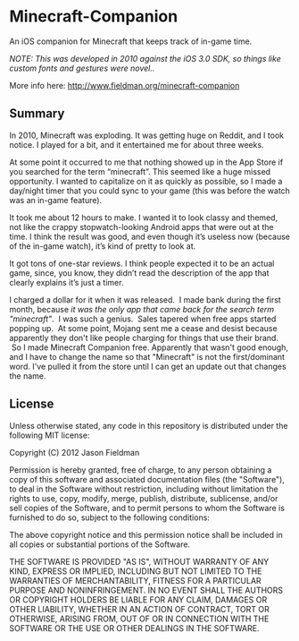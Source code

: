 Minecraft-Companion
===================

An iOS companion for Minecraft that keeps track of in-game time.

*NOTE: This was developed in 2010 against the iOS 3.0 SDK, so things like custom fonts and gestures were novel..*

More info here: http://www.fieldman.org/minecraft-companion


Summary
-------

In 2010, Minecraft was exploding. It was getting huge on Reddit, and I took notice. I played for a bit, and it entertained me for about three weeks.

At some point it occurred to me that nothing showed up in the App Store if you searched for the term “minecraft”. This seemed like a huge missed opportunity. I wanted to capitalize on it as quickly as possible, so I made a day/night timer that you could sync to your game (this was before the watch was an in-game feature).

It took me about 12 hours to make. I wanted it to look classy and themed, not like the crappy stopwatch-looking Android apps that were out at the time. I think the result was good, and even though it’s useless now (because of the in-game watch), it’s kind of pretty to look at.

It got tons of one-star reviews. I think people expected it to be an actual game, since, you know, they didn’t read the description of the app that clearly explains it’s just a timer.

I charged a dollar for it when it was released.  I made bank during the first month, because <em>it was the only app that came back for the search term "minecraft"</em>.  I was such a genius.  Sales tapered when free apps started popping up.  At some point, Mojang sent me a cease and desist because apparently they don't like people charging for things that use their brand.  So I made Minecraft Companion free.  Apparently that wasn't good enough, and I have to change the name so that "Minecraft" is not the first/dominant word.  I've pulled it from the store until I can get an update out that changes the name.


License
-------

Unless otherwise stated, any code in this repository is distributed under the following MIT license:

Copyright (C) 2012 Jason Fieldman

Permission is hereby granted, free of charge, to any person obtaining a copy of this software and associated documentation files (the "Software"), to deal in the Software without restriction, including without limitation the rights to use, copy, modify, merge, publish, distribute, sublicense, and/or sell copies of the Software, and to permit persons to whom the Software is furnished to do so, subject to the following conditions:

The above copyright notice and this permission notice shall be included in all copies or substantial portions of the Software.

THE SOFTWARE IS PROVIDED "AS IS", WITHOUT WARRANTY OF ANY KIND, EXPRESS OR IMPLIED, INCLUDING BUT NOT LIMITED TO THE WARRANTIES OF MERCHANTABILITY, FITNESS FOR A PARTICULAR PURPOSE AND NONINFRINGEMENT. IN NO EVENT SHALL THE AUTHORS OR COPYRIGHT HOLDERS BE LIABLE FOR ANY CLAIM, DAMAGES OR OTHER LIABILITY, WHETHER IN AN ACTION OF CONTRACT, TORT OR OTHERWISE, ARISING FROM, OUT OF OR IN CONNECTION WITH THE SOFTWARE OR THE USE OR OTHER DEALINGS IN THE SOFTWARE.